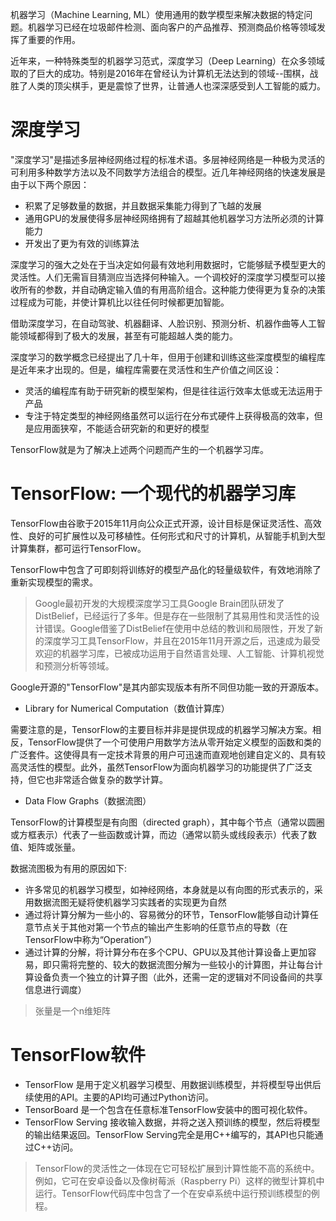 机器学习（Machine Learning, ML）使用通用的数学模型来解决数据的特定问题。机器学习已经在垃圾邮件检测、面向客户的产品推荐、预测商品价格等领域发挥了重要的作用。

近年来，一种特殊类型的机器学习范式，深度学习（Deep Learning）在众多领域取的了巨大的成功。特别是2016年在曾经认为计算机无法达到的领域--围棋，战胜了人类的顶尖棋手，更是震惊了世界，让普通人也深深感受到人工智能的威力。

# 深度学习

"深度学习"是描述多层神经网络过程的标准术语。多层神经网络是一种极为灵活的可利用多种数学方法以及不同数学方法组合的模型。近几年神经网络的快速发展是由于以下两个原因：

* 积累了足够数量的数据，并且数据采集能力得到了飞越的发展
* 通用GPU的发展使得多层神经网络拥有了超越其他机器学习方法所必须的计算能力
* 开发出了更为有效的训练算法

深度学习的强大之处在于当决定如何最有效地利用数据时，它能够赋予模型更大的灵活性。人们无需盲目猜测应当选择何种输入。一个调校好的深度学习模型可以接收所有的参数，并自动确定输入值的有用高阶组合。这种能力使得更为复杂的决策过程成为可能，并使计算机比以往任何时候都更加智能。

借助深度学习，在自动驾驶、机器翻译、人脸识别、预测分析、机器作曲等人工智能领域都得到了极大的发展，甚至有可能超越人类的能力。

深度学习的数学概念已经提出了几十年，但用于创建和训练这些深度模型的编程库是近年来才出现的。但是，编程库需要在灵活性和生产价值之间区设：

* 灵活的编程库有助于研究新的模型架构，但是往往运行效率太低或无法运用于产品
* 专注于特定类型的神经网络虽然可以运行在分布式硬件上获得极高的效率，但是应用面狭窄，不能适合研究新的和更好的模型

TensorFlow就是为了解决上述两个问题而产生的一个机器学习库。

# TensorFlow: 一个现代的机器学习库

TensorFlow由谷歌于2015年11月向公众正式开源，设计目标是保证灵活性、高效性、良好的可扩展性以及可移植性。任何形式和尺寸的计算机，从智能手机到大型计算集群，都可运行TensorFlow。

TensorFlow中包含了可即刻将训练好的模型产品化的轻量级软件，有效地消除了重新实现模型的需求。

> Google最初开发的大规模深度学习工具Google Brain团队研发了DistBelief，已经运行了多年。但是存在一些限制了其易用性和灵活性的设计错误。Google借鉴了DistBelief在使用中总结的教训和局限性，开发了新的深度学习工具TensorFlow，并且在2015年11月开源之后，迅速成为最受欢迎的机器学习库，已被成功运用于自然语言处理、人工智能、计算机视觉和预测分析等领域。

Google开源的"TensorFlow"是其内部实现版本有所不同但功能一致的开源版本。

* Library for Numerical Computation（数值计算库）

需要注意的是，TensorFlow的主要目标并非是提供现成的机器学习解决方案。相反，TensorFlow提供了一个可使用户用数学方法从零开始定义模型的函数和类的广泛套件。这使得具有一定技术背景的用户可迅速而直观地创建自定义的、具有较高灵活性的模型。此外，虽然TensorFlow为面向机器学习的功能提供了广泛支持，但它也非常适合做复杂的数学计算。

* Data Flow Graphs（数据流图）

TensorFlow的计算模型是有向图（directed graph），其中每个节点（通常以圆圈或方框表示）代表了一些函数或计算，而边（通常以箭头或线段表示）代表了数值、矩阵或张量。

数据流图极为有用的原因如下:

  * 许多常见的机器学习模型，如神经网络，本身就是以有向图的形式表示的，采用数据流图无疑将使机器学习实践者的实现更为自然
  * 通过将计算分解为一些小的、容易微分的环节，TensorFlow能够自动计算任意节点关于其他对第一个节点的输出产生影响的任意节点的导数（在TensorFlow中称为“Operation”）
  * 通过计算的分解，将计算分布在多个CPU、GPU以及其他计算设备上更加容易，即只需将完整的、较大的数据流图分解为一些较小的计算图，并让每台计算设备负责一个独立的计算子图（此外，还需一定的逻辑对不同设备间的共享信息进行调度）

> 张量是一个n维矩阵

# TensorFlow软件

* TensorFlow 是用于定义机器学习模型、用数据训练模型，并将模型导出供后续使用的API。主要的API均可通过Python访问。
* TensorBoard 是一个包含在任意标准TensorFlow安装中的图可视化软件。
* TensorFlow Serving 接收输入数据，并将之送入预训练的模型，然后将模型的输出结果返回。TensorFlow Serving完全是用C++编写的，其API也只能通过C++访问。

> TensorFlow的灵活性之一体现在它可轻松扩展到计算性能不高的系统中。例如，它可在安卓设备以及像树莓派（Raspberry Pi）这样的微型计算机中运行。TensorFlow代码库中包含了一个在安卓系统中运行预训练模型的例程。

